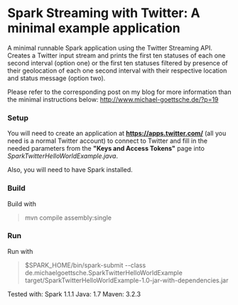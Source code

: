 Spark Streaming with Twitter: A minimal example application
=============================

A minimal runnable Spark application using the Twitter Streaming API. Creates a Twitter input stream
and prints the first ten statuses of each one second interval (option one) or the first ten statuses
filtered by presence of their geolocation of each one second interval with their respective location
and status message (option two).

Please refer to the corresponding post on my blog for more information than the minimal instructions below: http://www.michael-goettsche.de/?p=19

### Setup
You will need to create an application at **https://apps.twitter.com/** (all you need is a normal Twitter account)
 to connect to Twitter and fill in the needed parameters from the **"Keys and Access Tokens"** page into *SparkTwitterHelloWorldExample.java*.

Also, you will need to have Spark installed.

### Build
Build with
> mvn compile assembly:single

### Run
Run with
> $SPARK_HOME/bin/spark-submit --class de.michaelgoettsche.SparkTwitterHelloWorldExample target/SparkTwitterHelloWorldExample-1.0-jar-with-dependencies.jar


Tested with: 
Spark 1.1.1
Java: 1.7
Maven: 3.2.3